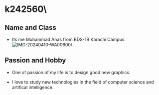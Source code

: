 # k242560\
## **Name and Class**
* Its me Muhammad Anas from BDS-1B Karachi Campus.
![IMG-20240410-WA00600](https://github.com/user-attachments/assets/3ec25e77-83a2-40a6-8f01-28afea86f81d)\
## **Passion and Hobby**
* One of passion of my life is to design good new graphics.
+ I love to study new technologies in the field of computer science and artifical intelligence.
